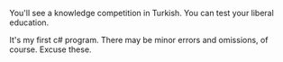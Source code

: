 You'll see a knowledge competition in Turkish. You can test your liberal education.

It's my first c# program. There may be minor errors and omissions, of course. Excuse these.
